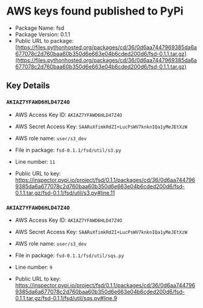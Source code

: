 # AWS keys found published to PyPi

* Package Name: fsd
* Package Version: 0.1.1
* Public URL to package: [https://files.pythonhosted.org/packages/cd/36/0d6aa7447969385da6a677078c2d760baa60b350d6e663e04b6cded200d6/fsd-0.1.1.tar.gz](https://files.pythonhosted.org/packages/cd/36/0d6aa7447969385da6a677078c2d760baa60b350d6e663e04b6cded200d6/fsd-0.1.1.tar.gz)

## Key Details

### `AKIAZ7YFAWD6HLD47Z4O`

* AWS Access Key ID: `AKIAZ7YFAWD6HLD47Z4O`
* AWS Secret Access Key: `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` 
* AWS role name: `user/s3_dev`
* File in package: `fsd-0.1.1/fsd/util/s3.py`
* Line number: `11`

* Public URL to key: https://inspector.pypi.io/project/fsd/0.1.1/packages/cd/36/0d6aa7447969385da6a677078c2d760baa60b350d6e663e04b6cded200d6/fsd-0.1.1.tar.gz/fsd-0.1.1/fsd/util/s3.py#line.11



### `AKIAZ7YFAWD6HLD47Z4O`

* AWS Access Key ID: `AKIAZ7YFAWD6HLD47Z4O`
* AWS Secret Access Key: `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` 
* AWS role name: `user/s3_dev`
* File in package: `fsd-0.1.1/fsd/util/sqs.py`
* Line number: `9`

* Public URL to key: https://inspector.pypi.io/project/fsd/0.1.1/packages/cd/36/0d6aa7447969385da6a677078c2d760baa60b350d6e663e04b6cded200d6/fsd-0.1.1.tar.gz/fsd-0.1.1/fsd/util/sqs.py#line.9


